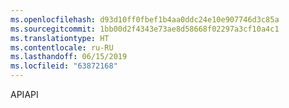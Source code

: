```yaml
---
ms.openlocfilehash: d93d10ff0fbef1b4aa0ddc24e10e907746d3c85a
ms.sourcegitcommit: 1bb00d2f4343e73ae8d58668f02297a3cf10a4c1
ms.translationtype: HT
ms.contentlocale: ru-RU
ms.lasthandoff: 06/15/2019
ms.locfileid: "63872168"
---
```

<span data-ttu-id="8de00-101">API</span><span class="sxs-lookup"><span data-stu-id="8de00-101">API</span></span>